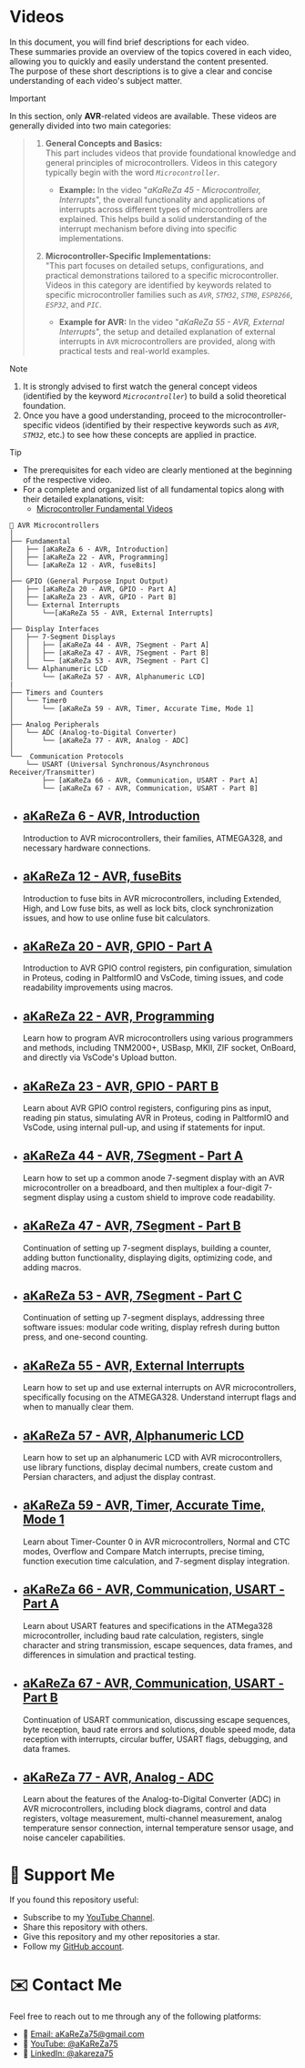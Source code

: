 # Videos
In this document, you will find brief descriptions for each video.  
These summaries provide an overview of the topics covered in each video, allowing you to quickly and easily understand the content presented.  
The purpose of these short descriptions is to give a clear and concise understanding of each video's subject matter.

> [!IMPORTANT]
In this section, only **AVR**-related videos are available. These videos are generally divided into two main categories:
>
> 1. **General Concepts and Basics:**  
   This part includes videos that provide foundational knowledge and general principles of microcontrollers. Videos in this category typically begin with the word *`Microcontroller`*.
>      - **Example:** In the video "*aKaReZa 45 - Microcontroller, Interrupts*", the overall functionality and applications of interrupts across different types of microcontrollers are explained. This helps build a solid understanding of the interrupt mechanism before diving into specific implementations.  
>    
> 2. **Microcontroller-Specific Implementations:**  
    "This part focuses on detailed setups, configurations, and practical demonstrations tailored to a specific microcontroller.  
    Videos in this category are identified by keywords related to specific microcontroller families such as *`AVR`*, *`STM32`*, *`STM8`*, *`ESP8266`*, *`ESP32`*, and *`PIC`*.
>      - **Example for AVR:** In the video "*aKaReZa 55 - AVR, External Interrupts*", the setup and detailed explanation of external interrupts in `AVR` microcontrollers are provided, along with practical tests and real-world examples.  

> [!NOTE]
> 1. It is strongly advised to first watch the general concept videos (identified by the keyword *`Microcontroller`*) to build a solid theoretical foundation. 
> 2. Once you have a good understanding, proceed to the microcontroller-specific videos (identified by their respective keywords such as *`AVR`*, *`STM32`*, etc.) to see how these concepts are applied in practice.  

> [!TIP]  
> - The prerequisites for each video are clearly mentioned at the beginning of the respective video.  
> - For a complete and organized list of all fundamental topics along with their detailed explanations, visit:  
>    -  [Microcontroller Fundamental Videos](https://github.com/aKaReZa75/Microcontroller/Videos.md)


```plaintext
📁 AVR Microcontrollers
│
├── Fundamental
│   ├── [aKaReZa 6 - AVR, Introduction]
│   ├── [aKaReZa 22 - AVR, Programming]
│   └── [aKaReZa 12 - AVR, fuseBits]
│
├── GPIO (General Purpose Input Output)
│   ├── [aKaReZa 20 - AVR, GPIO - Part A]
│   ├── [aKaReZa 23 - AVR, GPIO - Part B]
│   └── External Interrupts
│       └──[aKaReZa 55 - AVR, External Interrupts]
│
├── Display Interfaces
│   ├── 7-Segment Displays
│   │   ├── [aKaReZa 44 - AVR, 7Segment - Part A]
│   │   ├── [aKaReZa 47 - AVR, 7Segment - Part B]
│   │   └── [aKaReZa 53 - AVR, 7Segment - Part C]
│   └── Alphanumeric LCD
│       └── [aKaReZa 57 - AVR, Alphanumeric LCD]
|
├── Timers and Counters
│   └── Timer0
│       └── [aKaReZa 59 - AVR, Timer, Accurate Time, Mode 1]
│
├── Analog Peripherals
│   └── ADC (Analog-to-Digital Converter)
│       └── [aKaReZa 77 - AVR, Analog - ADC]
│
└──  Communication Protocols
    └── USART (Universal Synchronous/Asynchronous Receiver/Transmitter)
        ├── [aKaReZa 66 - AVR, Communication, USART - Part A]
        └── [aKaReZa 67 - AVR, Communication, USART - Part B]
```


- [aKaReZa 6 - AVR, Introduction](https://youtu.be/MzOPimZQYaU)  
    ---  
    Introduction to AVR microcontrollers, their families, ATMEGA328, and necessary hardware connections.

- [aKaReZa 12 - AVR, fuseBits](https://youtu.be/fGsOeDv1-gI)  
    ---  
    Introduction to fuse bits in AVR microcontrollers, including Extended, High, and Low fuse bits, as well as lock bits, clock synchronization issues, and how to use online fuse bit calculators.

- [aKaReZa 20 - AVR, GPIO - Part A](https://youtu.be/_0uQSh0qBBo)  
    ---  
    Introduction to AVR GPIO control registers, pin configuration, simulation in Proteus, coding in PaltformIO and VsCode, timing issues, and code readability improvements using macros.

- [aKaReZa 22 - AVR, Programming](https://youtu.be/Kn6aQvtuO08)  
    ---  
    Learn how to program AVR microcontrollers using various programmers and methods, including TNM2000+, USBasp, MKII, ZIF socket, OnBoard, and directly via VsCode's Upload button.

- [aKaReZa 23 - AVR, GPIO - PART B](https://youtu.be/xa3nRQx28Nw)  
    ---  
    Learn about AVR GPIO control registers, configuring pins as input, reading pin status, simulating AVR in Proteus, coding in PaltformIO and VsCode, using internal pull-up, and using if statements for input.

- [aKaReZa 44 - AVR, 7Segment - Part A](https://youtu.be/HGlJtcpjZ-E)  
    ---  
    Learn how to set up a common anode 7-segment display with an AVR microcontroller on a breadboard, and then multiplex a four-digit 7-segment display using a custom shield to improve code readability.

- [aKaReZa 47 - AVR, 7Segment - Part B](https://youtu.be/_pwxBJ06aMk)  
    ---  
    Continuation of setting up 7-segment displays, building a counter, adding button functionality, displaying digits, optimizing code, and adding macros.

- [aKaReZa 53 - AVR, 7Segment - Part C](https://youtu.be/5OG6KQWCLCA)  
    ---  
    Continuation of setting up 7-segment displays, addressing three software issues: modular code writing, display refresh during button press, and one-second counting.

- [aKaReZa 55 - AVR, External Interrupts](https://youtu.be/eGV7mYVpWX4)  
    ---  
    Learn how to set up and use external interrupts on AVR microcontrollers, specifically focusing on the ATMEGA328. Understand interrupt flags and when to manually clear them.
  
- [aKaReZa 57 - AVR, Alphanumeric LCD](https://youtu.be/hNRjyU02NoM)  
    ---  
    Learn how to set up an alphanumeric LCD with AVR microcontrollers, use library functions, display decimal numbers, create custom and Persian characters, and adjust the display contrast.

- [aKaReZa 59 - AVR, Timer, Accurate Time, Mode 1](https://youtu.be/J1_z-FngLbA)  
    ---  
    Learn about Timer-Counter 0 in AVR microcontrollers, Normal and CTC modes, Overflow and Compare Match interrupts, precise timing, function execution time calculation, and 7-segment display integration.

- [aKaReZa 66 - AVR, Communication, USART - Part A](https://youtu.be/TJEfbymLoTs)  
    ---  
    Learn about USART features and specifications in the ATMega328 microcontroller, including baud rate calculation, registers, single character and string transmission, escape sequences, data frames, and differences in simulation and practical testing.

- [aKaReZa 67 - AVR, Communication, USART - Part B](https://youtu.be/HWJqS9NjYIA)  
    ---  
    Continuation of USART communication, discussing escape sequences, byte reception, baud rate errors and solutions, double speed mode, data reception with interrupts, circular buffer, USART flags, debugging, and data frames.

- [aKaReZa 77 - AVR, Analog - ADC](https://youtu.be/SJJGwX5tNis)  
    ---  
    Learn about the features of the Analog-to-Digital Converter (ADC) in AVR microcontrollers, including block diagrams, control and data registers, voltage measurement, multi-channel measurement, analog temperature sensor connection, internal temperature sensor usage, and noise canceler capabilities.


# 🌟 Support Me
If you found this repository useful:
- Subscribe to my [YouTube Channel](https://www.youtube.com/@aKaReZa75).
- Share this repository with others.
- Give this repository and my other repositories a star.
- Follow my [GitHub account](https://github.com/aKaReZa75).

# ✉️ Contact Me
Feel free to reach out to me through any of the following platforms:
- 📧 [Email: aKaReZa75@gmail.com](mailto:aKaReZa75@gmail.com)
- 🎥 [YouTube: @aKaReZa75](https://www.youtube.com/@aKaReZa75)
- 💼 [LinkedIn: @akareza75](https://www.linkedin.com/in/akareza75)
